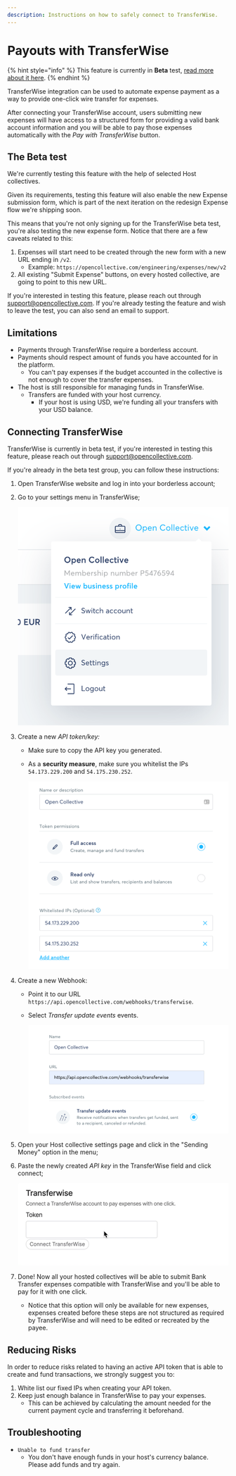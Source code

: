 ```yaml
---
description: Instructions on how to safely connect to TransferWise.
---
```


# Payouts with TransferWise

{% hint style="info" %}
This feature is currently in **Beta** test, [read more about it here](payouts-with-transferwise.md#the-beta-test).
{% endhint %}

TransferWise integration can be used to automate expense payment as a way to provide one-click wire transfer for expenses.

After connecting your TransferWise account, users submitting new expenses will have access to a structured form for providing a valid bank account information and you will be able to pay those expenses automatically with the _Pay with TransferWise_ button.

## The Beta test

We're currently testing this feature with the help of selected Host collectives.

Given its requirements, testing this feature will also enable the new Expense submission form, which is part of the next iteration on the redesign Expense flow we're shipping soon.

This means that you're not only signing up for the TransferWise beta test, you're also testing the new expense form. Notice that there are a few caveats related to this:

1. Expenses will start need to be created through the new form with a new URL ending in `/v2`.
   * Example: `https://opencollective.com/engineering/expenses/new/v2`
2. All existing "Submit Expense" buttons, on every hosted collective, are going to point to this new URL.

If you're interested in testing this feature, please reach out through support@opencollective.com. If you're already testing the feature and wish to leave the test, you can also send an email to support.

## Limitations

* Payments through TransferWise require a borderless account.
* Payments should respect amount of funds you have accounted for in the platform.
  * You can't pay expenses if the budget accounted in the collective is not enough to cover the transfer expenses.
* The host is still responsible for managing funds in TransferWise.
  * Transfers are funded with your host currency.
    * If your host is using USD, we're funding all your transfers with your USD balance.

## Connecting TransferWise

TransferWise is currently in beta test, if you're interested in testing this feature, please reach out through support@opencollective.com.

If you're already in the beta test group, you can follow these instructions:

1. Open TransferWise website and log in into your borderless account;
2. Go to your settings menu in TransferWise;

   ![](../../.gitbook/assets/transferwise_settings.png)

3. Create a new _API token/key:_
   * Make sure to copy the API key you generated.
   * As a **security measure**, make sure you whitelist the IPs `54.173.229.200` and `54.175.230.252`.

     ![](../../.gitbook/assets/transferwise_token.png)
4. Create a new Webhook:
   * Point it to our URL `https://api.opencollective.com/webhooks/transferwise`.
   * Select _Transfer update events_ events.

     ![](../../.gitbook/assets/transferwise_webhook.png)
5. Open your Host collective settings page and click in the "Sending Money" option in the menu;
6. Paste the newly created _API key_ in the TransferWise field and click connect;

   ![](../../.gitbook/assets/transferwise_connect.gif)

7. Done! Now all your hosted collectives will be able to submit Bank Transfer expenses compatible with TransferWise and you'll be able to pay for it with one click.
   * Notice that this option will only be available for new expenses, expenses created before these steps are not structured as required by TransferWise and will need to be edited or recreated by the payee.

## Reducing Risks

In order to reduce risks related to having an active API token that is able to create and fund transactions, we strongly suggest you to:

1. White list our fixed IPs when creating your API token.
2. Keep just enough balance in TransferWise to pay your expenses.
   * This can be achieved by calculating the amount needed for the current payment cycle and transferring it beforehand.

## Troubleshooting

* `Unable to fund transfer`
  * You don't have enough funds in your host's currency balance. Please add funds and try again.

